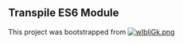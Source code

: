 ## Transpile ES6 Module

This project was bootstrapped from
<a href="https://github.com/mattcarlotta/react-bb-kit">![wIbljGk.png](https://i.imgur.com/wIbljGk.png)</a>
